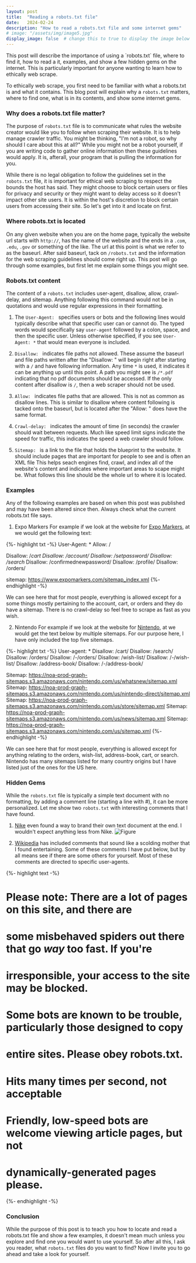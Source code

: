 ```yaml
---
layout: post
title:  "Reading a robots.txt file"
date:   2024-02-24
description: "How to read a robots.txt file and some internet gems"
# image: "/assets/img/image5.jpg"
display_image: false  # change this to true to display the image below the banner 
---
```



<p class="intro"><span class="dropcap">T</span>his post will describe the importance of using a `robots.txt` file, where to find it, how to read a it, examples, and show a few hidden gems on the internet. This is particularly important for anyone wanting to learn how to ethically web scrape.</p>

To ethically web scrape, you first need to be familiar with what a robots.txt is and what it contains. This blog post will explain why a `robots.txt` matters, where to find one, what is in its contents, and show some internet gems. 

### Why does a robots.txt file matter?

The purpose of `robots.txt` file is to communicate what rules the website creator would like you to follow when scraping their website. It is to help manage crawler traffic. You might be thinking, "I'm not a robot, so why should I care about this at all?" While you might not be a robot yourself, if you are writing code to gather online information then these guidelines would apply. It is, afterall, your program that is pulling the information for you. 

While there is no legal obligation to follow the guidelines set in the `robots.txt` file, it is important for ethical web scraping to respect the bounds the host has said. They might choose to block certain users or files for privacy and security or they might want to delay access so it doesn't impact other site users. It is within the host's discretion to block certain users from accessing their site. So let's get into it and locate on first.

### Where robots.txt is located
On any given website when you are on the home page, typically the website url starts with `http://`, has the name of the website and the ends in a  `.com`, `.edu`, `.gov` or something of the like. The url at this point is what we refer to as the baseurl. After said baseurl, tack on `/robots.txt` and the information for the web scraping guidelines should come right up. This post will go through some examples, but first let me explain some things you might see.

### Robots.txt content
The content of a `robots.txt` includes user-agent, disallow, allow, crawl-delay, and sitemap. Anything following this command would not be in quotations and would use regular expressions in their formatting.

1. The `User-Agent: ` specifies users or bots and the following lines would typically describe what that specific user can or cannot do. The typed words would specifically say `user-agent` followed by a colon, space, and then the specific user. Unless otherwise specified, if you see `User-Agent: *` that would mean everyone is included.


2. `Disallow: ` indicates file paths not allowed. These assume the baseurl and file paths written after the "Disallow: " will begin right after starting with a `/` and have following information. Any time `*` is used, it indicates it can be anything up until this point. A path you might see is `/*.pdf` indicating that no pdf documents should be accessed. If the only content after disallow is `/`, then a web scraper should not be used.

3. `Allow: ` indicates file paths that are allowed. This is not as common as disallow lines. This is similar to disallow where content following is tacked onto the baseurl, but is located after the "Allow: " does have the same format. 

4. `Crawl-delay: ` indicates the amount of time (in seconds) the crawler should wait between requests. Much like speed limit signs indicate the speed for traffic, this indicates the speed a web crawler should follow.

5. `Sitemap: ` is a link to the file that holds the blueprint to the website. It should include pages that are important for people to see and is often an XML file This helps seach engines find, crawl, and index all of the website's content and indicates where important areas to scape might be. What follows this line should be the whole url to where it is located. 

### Examples
Any of the following examples are based on when this post was published and may have been altered since then. Always check what the current robots.txt file says. 

1. Expo Markers 
For example if we look at the website for [Expo Markers](https://www.expomarkers.com/robots.txt), at we would get the following text:

{%- highlight txt -%} 
User-Agent: *
Allow: /
 
Disallow: /*cart
Disallow: /account/
Disallow: /setpassword/
Disallow: /search*
Disallow: /confirmednewpassword/
Disallow: /profile/
Disallow: /orders/

sitemap: https://www.expomarkers.com/sitemap_index.xml 
{%- endhighlight -%}

We can see here that for most people, everything is allowed except for a some things mostly pertaining to the account, cart, or orders and they do have a sitemap. There is no crawl-delay so feel free to scrape as fast as you wish.

2. Nintendo 
For example if we look at the website for [Nintendo](https://www.nintendo.com/us/robots.txt), at we would get the text below by multiple sitemaps. For our purpose here, I have only included the top five sitemaps.

{%- highlight txt -%} 
User-agent: *
Disallow: /cart/
Disallow: /search/
Disallow: /orders/
Disallow: /*-*/orders/
Disallow: /wish-list/
Disallow: /*-*/wish-list/
Disallow: /address-book/
Disallow: /*-*/address-book/

Sitemap: https://noa-prod-graph-sitemaps.s3.amazonaws.com/nintendo.com/us/whatsnew/sitemap.xml
Sitemap: https://noa-prod-graph-sitemaps.s3.amazonaws.com/nintendo.com/us/nintendo-direct/sitemap.xml
Sitemap: https://noa-prod-graph-sitemaps.s3.amazonaws.com/nintendo.com/us/store/sitemap.xml
Sitemap: https://noa-prod-graph-sitemaps.s3.amazonaws.com/nintendo.com/us/news/sitemap.xml
Sitemap: https://noa-prod-graph-sitemaps.s3.amazonaws.com/nintendo.com/us/sitemap.xml
{%- endhighlight -%}

We can see here that for most people, everything is allowed except for anything relating to the orders, wish-list, address-book, cart, or search. Nintendo has many sitemaps listed for many country origins but I have listed just of the ones for the US here.

### Hidden Gems

While the `robots.txt` file is typically a simple text document with no formatting, by adding a comment line (starting a line with #), it can be more personalized. Let me show two `robots.txt` with interesting comments that I have found. 

1. [Nike](https://www.nike.com/robots.txt) even found a way to brand their own text document at the end. I wouldn't expect anything less from Nike.
![Figure]({{site.url}}/{{site.baseurl}}/assets/img/nike.png)

2. [Wikipedia](https://en.wikipedia.org/robots.txt) has included comments that sound like a scolding mother that I found entertaining. Some of these comments I have put below, but by all means see if there are some others for yourself. Most of these comments are directed to specific user-agents. 

{%- highlight text -%} 
# Please note: There are a lot of pages on this site, and there are
# some misbehaved spiders out there that go _way_ too fast. If you're
# irresponsible, your access to the site may be blocked.
# Some bots are known to be trouble, particularly those designed to copy
# entire sites. Please obey robots.txt.
# Hits many times per second, not acceptable
# Friendly, low-speed bots are welcome viewing article pages, but not
# dynamically-generated pages please.
{%- endhighlight -%}

### Conclusion

While the purpose of this post is to teach you how to locate and read a robots.txt file and show a few examples, it doesn't mean much unless you explore and find one you would want to use yourself. So after all this, I ask you reader, what `robots.txt` files do you want to find? Now I invite you to go ahead and take a look for yourself.
